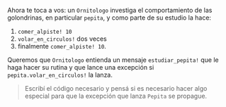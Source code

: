 Ahora te toca a vos: un `Ornitologo` investiga el comportamiento de las golondrinas, en particular `pepita`, y como parte de su estudio la hace:

1. `comer_alpiste! 10`
2. `volar_en_circulos!` dos veces 
3. finalmente `comer_alpiste! 10`. 

Queremos que `Ornitologo` entienda un mensaje `estudiar_pepita!` que le haga hacer su rutina y que lance una excepción si `pepita.volar_en_circulos!` la lanza.
 
> Escribí el código necesario y pensá si es necesario hacer algo especial para que la excepción que lanza `Pepita` se propague.